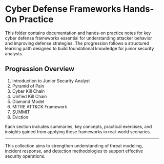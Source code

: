 # Cyber Defense Frameworks Hands-On Practice

This folder contains documentation and hands-on practice notes for key cyber defense frameworks essential for understanding attacker behavior and improving defense strategies. The progression follows a structured learning path designed to build foundational knowledge for junior security analysts.

## Progression Overview
1. Introduction to Junior Security Analyst  
2. Pyramid of Pain  
3. Cyber Kill Chain  
4. Unified Kill Chain  
5. Diamond Model  
6. MITRE ATT&CK Framework  
7. SUMMIT  
8. Eviction

Each section includes summaries, key concepts, practical exercises, and insights gained from applying these frameworks in real-world scenarios.

---

This collection aims to strengthen understanding of threat modeling, incident response, and detection methodologies to support effective security operations.

